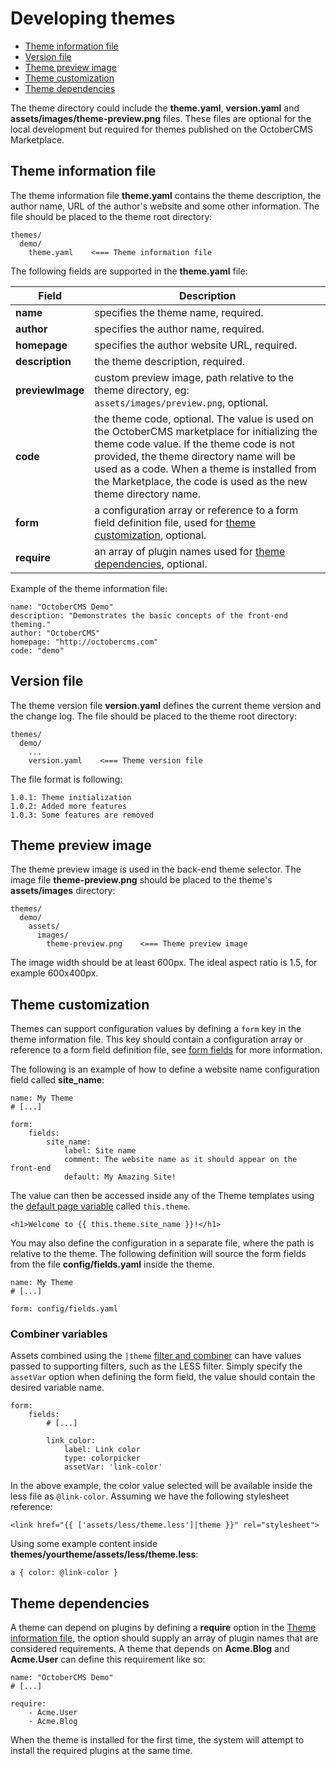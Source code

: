 # Developing themes

- [Theme information file](#theme-information)
- [Version file](#version-file)
- [Theme preview image](#preview-image)
- [Theme customization](#customization)
- [Theme dependencies](#dependencies)

The theme directory could include the **theme.yaml**, **version.yaml** and **assets/images/theme-preview.png** files. These files are optional for the local development but required for themes published on the OctoberCMS Marketplace.

<a name="theme-information"></a>
## Theme information file

The theme information file **theme.yaml** contains the theme description, the author name, URL of the author's website and some other information. The file should be placed to the theme root directory:

    themes/
      demo/
        theme.yaml    <=== Theme information file

The following fields are supported in the **theme.yaml** file:

Field | Description
------------- | -------------
**name** | specifies the theme name, required.
**author** | specifies the author name, required.
**homepage** | specifies the author website URL, required.
**description** | the theme description, required.
**previewImage** | custom preview image, path relative to the theme directory, eg: `assets/images/preview.png`, optional.
**code** | the theme code, optional. The value is used on the OctoberCMS marketplace for initializing the theme code value. If the theme code is not provided, the theme directory name will be used as a code. When a theme is installed from the Marketplace, the code is used as the new theme directory name.
**form** | a configuration array or reference to a form field definition file, used for [theme customization](#customization), optional.
**require** | an array of plugin names used for [theme dependencies](#dependencies), optional.

Example of the theme information file:

    name: "OctoberCMS Demo"
    description: "Demonstrates the basic concepts of the front-end theming."
    author: "OctoberCMS"
    homepage: "http://octobercms.com"
    code: "demo"

<a name="version-file"></a>
## Version file

The theme version file **version.yaml** defines the current theme version and the change log. The file should be placed to the theme root directory:

    themes/
      demo/
        ...
        version.yaml    <=== Theme version file

The file format is following:

    1.0.1: Theme initialization
    1.0.2: Added more features
    1.0.3: Some features are removed

<a name="preview-image"></a>
## Theme preview image

The theme preview image is used in the back-end theme selector. The image file **theme-preview.png** should be placed to the theme's **assets/images** directory:

    themes/
      demo/
        assets/
          images/
            theme-preview.png    <=== Theme preview image

The image width should be at least 600px. The ideal aspect ratio is 1.5, for example 600x400px.

<a name="customization"></a>
## Theme customization

Themes can support configuration values by defining a `form` key in the theme information file. This key should contain a configuration array or reference to a form field definition file, see [form fields](../backend/forms#form-fields) for more information.

The following is an example of how to define a website name configuration field called **site_name**:

    name: My Theme
    # [...]

    form:
        fields:
            site_name:
                label: Site name
                comment: The website name as it should appear on the front-end
                default: My Amazing Site!

The value can then be accessed inside any of the Theme templates using the [default page variable](../cms/markup#default-variables) called `this.theme`.

    <h1>Welcome to {{ this.theme.site_name }}!</h1>

You may also define the configuration in a separate file, where the path is relative to the theme. The following definition will source the form fields from the file **config/fields.yaml** inside the theme.

    name: My Theme
    # [...]

    form: config/fields.yaml

<a name="combiner-vars"></a>
### Combiner variables

Assets combined using the `|theme` [filter and combiner](../markup/filter-theme) can have values passed to supporting filters, such as the LESS filter. Simply specify the `assetVar` option when defining the form field, the value should contain the desired variable name.

    form:
        fields:
            # [...]

            link_color:
                label: Link color
                type: colorpicker
                assetVar: 'link-color'

In the above example, the color value selected will be available inside the less file as `@link-color`. Assuming we have the following stylesheet reference:

    <link href="{{ ['assets/less/theme.less']|theme }}" rel="stylesheet">

Using some example content inside **themes/yourtheme/assets/less/theme.less**:

    a { color: @link-color }

<a name="dependencies"></a>
## Theme dependencies

A theme can depend on plugins by defining a **require** option in the [Theme information file](#theme-information), the option should supply an array of plugin names that are considered requirements. A theme that depends on **Acme.Blog** and **Acme.User** can define this requirement like so:

    name: "OctoberCMS Demo"
    # [...]

    require:
        - Acme.User
        - Acme.Blog

When the theme is installed for the first time, the system will attempt to install the required plugins at the same time.
